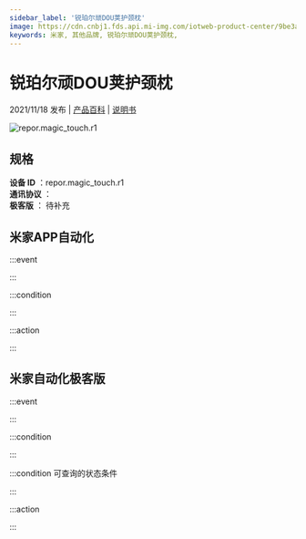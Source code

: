 ```yaml
---
sidebar_label: '锐珀尔顽DOU荚护颈枕'
image: https://cdn.cnbj1.fds.api.mi-img.com/iotweb-product-center/9be3a6b299c845a403a107a305f2f028_1628583807784.png?GalaxyAccessKeyId=AKVGLQWBOVIRQ3XLEW&Expires=9223372036854775807&Signature=bBGx9e0r5jYRhgAU7N42fvvfIDA=
keywords: 米家, 其他品牌, 锐珀尔顽DOU荚护颈枕, 
---
```

# 锐珀尔顽DOU荚护颈枕

2021/11/18 发布 | [产品百科](https://home.mi.com/webapp/content/baike/product/index.html?model=repor.magic_touch.r1/) | [说明书](https://home.mi.com/views/introduction.html?model=repor.magic_touch.r1&region=cn)

![repor.magic_touch.r1](https://cdn.cnbj1.fds.api.mi-img.com/iotweb-product-center/9be3a6b299c845a403a107a305f2f028_1628583807784.png?GalaxyAccessKeyId=AKVGLQWBOVIRQ3XLEW&Expires=9223372036854775807&Signature=bBGx9e0r5jYRhgAU7N42fvvfIDA=)

## 规格  
> 
**设备 ID** ：repor.magic_touch.r1  
**通讯协议** ：  
**极客版**  ： 待补充 


## 米家APP自动化  

:::event  

:::

:::condition  

:::

:::action   

:::

## 米家自动化极客版  

:::event  

:::

:::condition  

:::

:::condition 可查询的状态条件  

:::

:::action  

:::

        
